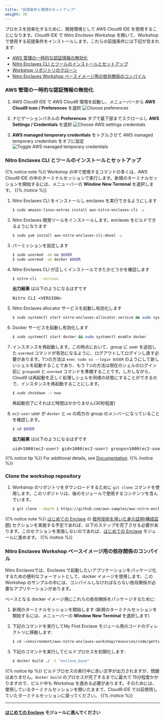 ```yaml
---
title: "前提条件と環境のセットアップ"
weight: 30
---
```



プロセスを効率化するために、開発環境として AWS Cloud9 IDE を使用することになります。Cloud9 IDE で _Nitro Enclaves Workshop_ を開いて、Workshop で使用する前提条件をインストールします。これらの前提条件には下記が含まれます:

* [AWS 管理の一時的な認証情報の無効化](#disable-aws-managed-temporary-credentials)
* [Nitro Enclaves CLI とツールのインストールとセットアップ](#install-and-configure-nitro-enclaves-cli-and-tools)
* [Workshop リポジトリのクローン](#clone-the-workshop-repository)
* [Nitro Enclaves Workshop ベースイメージ用の依存関係のコンパイル](#compile-the-dependencies-for-the-nitro-enclaves-workshop-base-image)

### AWS 管理の一時的な認証情報の無効化

1. AWS Cloud9 IDE で AWS Cloud9 環境を起動し、メニューバーから **AWS Cloud9 icon / Preferences** を選択
![Choose preferences](/images/prerequisites-1-choose-preferences.png?featherlight=false)

1. ナビゲーションパネルの **Preferences** タブで最下部までスクロールし **AWS Settings / Credentials** を選択
![Choose AWS settings credentials](/images/prerequisites-2-choose-aws-settings-credentials.png?featherlight=false)

1. **AWS managed temporary credentials** をトグルさせて AWS managed temporary credentials をオフに設定
![Toggle AWS managed temporary credentials](/images/prerequisites-3-toggle-aws-managed-temporary-credentials.png?featherlight=false)

### Nitro Enclaves CLI とツールのインストールとセットアップ
{{% notice note %}}
Workshop の中で使用するコマンドの多くは、AWS Cloud9 IDE の中のターミナルセッションで実行します。新規のターミナルセッションを開始するには、メニューバーの **Window** **New Terminal** を選択します。
{{% /notice %}}

1. Nitro Enclaves CLI をインストールし enclaves を実行できるようにします
    ```sh
    $ sudo amazon-linux-extras install aws-nitro-enclaves-cli -y
    ```

1. Nitro Enclaves 開発ツールをインストールします。enclaves をビルドできるようになります
    ```sh
    $ sudo yum install aws-nitro-enclaves-cli-devel -y
    ```

1. パーミッションを設定します
    ```sh
    $ sudo usermod -aG ne $USER
    $ sudo usermod -aG docker $USER
    ```

1. Nitro Enclaves CLI が正しくインストールできたかどうかを確認します
    ```sh
    $ nitro-cli --version
    ```
    **出力結果** は以下のようになるはずです
    <pre>Nitro CLI &lt;VERSION&gt;</pre>

1. Nitro Enclaves allocator サービスを起動し有効化します
    ```sh
    $ sudo systemctl start nitro-enclaves-allocator.service && sudo systemctl enable nitro-enclaves-allocator.service
    ```

1. Docker サービスを起動し有効化します
    ```sh
    $ sudo systemctl start docker && sudo systemctl enable docker
    ```

1. インスタンスを再起動します。この時点において、group に user を追加した `usermod` コマンドが有効になるように、ログアウトしてログインし直す必要があります。1つの方法は `exec sudo su --login $USER` のようにして新しいシェルを起動することであり、もう 1つの方法は現在のシェルのログイン前に `groupadd` と `usermod` コマンドを準備することです。しかしながら、Cloud9 は再起動を正しく処理しシェルを同様の状態にすることができるので、インスタンスを再起動することにします。
    ```sh
    $ sudo shutdown -r now
    ```
    再起動完了にそれほど時間はかかりません(30秒程度)
    
    <!--
        {{% notice note %}}
    group に `ec2-user` user を追加する `usermod` コマンドを確実に実行するためには、ログアウトして再度ログインするだけでよいのですが、Cloud9 は正しく再起動を処理し、シェルを同様の状態に戻せます。別の方法として `exec sudo su --login $USER` のように新しいシェルを起動することも可能でます。
        {{% /notice %}}
    -->

1. `ec2-user` user が `docker` と `ne` の両方の group のメンバーになっていることを確認します。
    ```sh
    $ id $USER
    ```

    **出力結果** は以下のようになるはずです
    <pre>uid=1000(ec2-user) gid=1000(ec2-user) groups=1000(ec2-user),4(adm),10(wheel),190(systemd-journal),991(docker),1001(ne)</pre>

{{% notice tip %}}
For additional details, see [Documentation](https://docs.aws.amazon.com/enclaves/latest/user/nitro-enclave-cli-install.html).
{{% /notice %}}

### Clone the workshop repository

1. Workshop のリポジトリをダウンロードするために `git clone` コマンドを使用します。このリポジトリは、後のモジュールで使用するコンテンツを含んでいます。
    ```sh
    $ git clone --depth 1 https://github.com/aws-samples/aws-nitro-enclaves-workshop.git
    ```

{{% notice note %}}
[はじめての Enclave](../my-first-enclave.html) の [暗号技術を用いた身元証明(構成証明)](../my-first-enclave/cryptographic-attestation.html) セクションを実施する予定であれば、以下のステップを完了させる必要があります。このセクションを実施しないのであれば、[はじめての Enclave](../my-first-enclave.html) モジュールに進めます。
{{% /notice %}}

### Nitro Enclaves Workshop ベースイメージ用の依存関係のコンパイル

Nitro Enclavesでは、Enclaves で起動したいアプリケーションをパッケージ化するための便利なフォーマットとして、docker イメージを使用します。この Workshop のサンプルの中には、コンパイルしなければならない依存関係が必要なアプリケーションがあります。

ベースとなる docker イメージ用にこれらの依存関係をパッケージするために:

1. 新規のターミナルセッションを開始します (新規のターミナルセッションを開始するには、メニューバーの **Window** **New Terminal** を選択します)

1. 下記のコマンドを実行してMy First Enclave モジュール用のコードのディレクトリに移動します:
    ```sh
    $ cd ~/environment/aws-nitro-enclaves-workshop/resources/code/getting-started
    ```

1. 下記のコマンドを実行してビルドプロセスを初期化します:
    ```sh
    $ docker build ./ -t "enclave_base"
    ```

{{% notice tip %}}
ビルドプロセスの実行中に赤い文字が出力されますが、問題はありません。`docker build` のプロセスが完了するまでに最大で 15分程度かかりますので、ビルド中も Workshop を進める必要があります。そのためには、使用しているターミナルセッションを開いたままで、Cloud9 IDE で以前使用していたターミナルセッションに戻ってください。
{{% /notice %}}

---
#### [はじめての Enclave](../my-first-enclave.html) モジュールに進んでください
